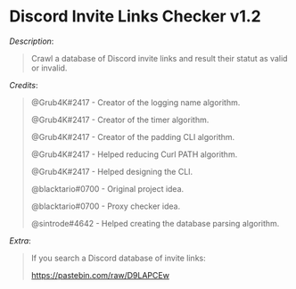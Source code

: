 # Discord Invite Links Checker v1.2

*Description*:
> Crawl a database of Discord invite links and result their statut as valid or invalid.
>
>
*Credits*:
> @Grub4K#2417 - Creator of the logging name algorithm.
>
> @Grub4K#2417 - Creator of the timer algorithm.
>
> @Grub4K#2417 - Creator of the padding CLI algorithm.
>
> @Grub4K#2417 - Helped reducing Curl PATH algorithm.
>
> @Grub4K#2417 - Helped designing the CLI.
>
> @blacktario#0700 - Original project idea.
>
> @blacktario#0700 - Proxy checker idea.
>
> @sintrode#4642 - Helped creating the database parsing algorithm.
>
*Extra*:
> If you search a Discord database of invite links:
>
> https://pastebin.com/raw/D9LAPCEw
